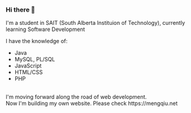 ### Hi there 👋
I'm a student in SAIT (South Alberta Instituion of Technology), currently learning Software Development<br>

I have the knowledge of:

* Java
* MySQL, PL/SQL
* JavaScript
* HTML/CSS
* PHP
<br>
I'm moving forward along the road of web development.<br>
Now I'm building my own website. Please check https://mengqiu.net

